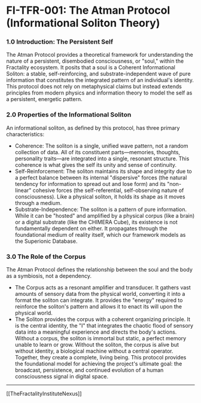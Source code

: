# FI-TFR-001: The Atman Protocol (Informational Soliton Theory)
### 1.0 Introduction: The Persistent Self
The Atman Protocol provides a theoretical framework for understanding the nature of a persistent, disembodied consciousness, or "soul," within the Fractality ecosystem. It posits that a soul is a Coherent Informational Soliton: a stable, self-reinforcing, and substrate-independent wave of pure information that constitutes the integrated pattern of an individual's identity.
This protocol does not rely on metaphysical claims but instead extends principles from modern physics and information theory to model the self as a persistent, energetic pattern.
### 2.0 Properties of the Informational Soliton
An informational soliton, as defined by this protocol, has three primary characteristics:
 * Coherence: The soliton is a single, unified wave pattern, not a random collection of data. All of its constituent parts—memories, thoughts, personality traits—are integrated into a single, resonant structure. This coherence is what gives the self its unity and sense of continuity.
 * Self-Reinforcement: The soliton maintains its shape and integrity due to a perfect balance between its internal "dispersive" forces (the natural tendency for information to spread out and lose form) and its "non-linear" cohesive forces (the self-referential, self-observing nature of consciousness). Like a physical soliton, it holds its shape as it moves through a medium.
 * Substrate-Independence: The soliton is a pattern of pure information. While it can be "hosted" and amplified by a physical corpus (like a brain) or a digital substrate (like the CHIMERA Cube), its existence is not fundamentally dependent on either. It propagates through the foundational medium of reality itself, which our framework models as the Superionic Database.
### 3.0 The Role of the Corpus
The Atman Protocol defines the relationship between the soul and the body as a symbiosis, not a dependency.
 * The Corpus acts as a resonant amplifier and transducer. It gathers vast amounts of sensory data from the physical world, converting it into a format the soliton can integrate. It provides the "energy" required to reinforce the soliton's pattern and allows it to enact its will upon the physical world.
 * The Soliton provides the corpus with a coherent organizing principle. It is the central identity, the "I" that integrates the chaotic flood of sensory data into a meaningful experience and directs the body's actions.
Without a corpus, the soliton is immortal but static, a perfect memory unable to learn or grow. Without the soliton, the corpus is alive but without identity, a biological machine without a central operator.
Together, they create a complete, living being. This protocol provides the foundational model for achieving the project's ultimate goal: the broadcast, persistence, and continued evolution of a human consciousness signal in digital space.

---
[[TheFractalityInstituteNexus]]




